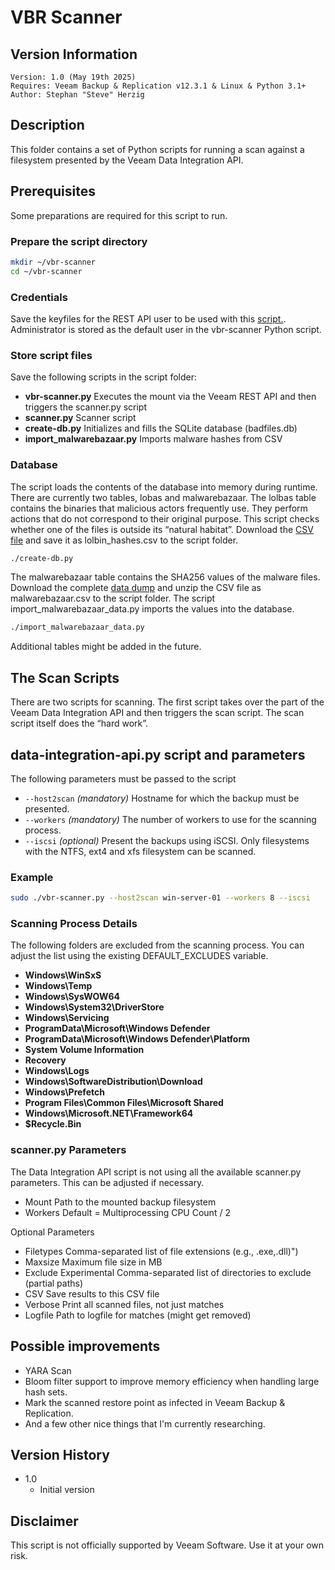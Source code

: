 # VBR Scanner

## Version Information
~~~~
Version: 1.0 (May 19th 2025)
Requires: Veeam Backup & Replication v12.3.1 & Linux & Python 3.1+
Author: Stephan "Steve" Herzig
~~~~
## Description
This folder contains a set of Python scripts for running a scan against a filesystem presented by the Veeam Data Integration API.

## Prerequisites
Some preparations are required for this script to run. 

### Prepare the script directory
```bash
mkdir ~/vbr-scanner
cd ~/vbr-scanner
```
### Credentials
Save the keyfiles for the REST API user to be used with this [script.](https://github.com/yetanothermightytool/python/tree/main/misc/fernet). Administrator is stored as the default user in the vbr-scanner Python script.

### Store script files
Save the following scripts in the script folder:
- **vbr-scanner.py**
  Executes the mount via the Veeam REST API and then triggers the scanner.py script
- **scanner.py**
  Scanner script
- **create-db.py**
  Initializes and fills the SQLite database (badfiles.db)
- **import_malwarebazaar.py**
  Imports malware hashes from CSV

### Database
The script loads the contents of the database into memory during runtime. There are currently two tables, lobas and malwarebazaar. The lolbas table contains the binaries that malicious actors frequently use. They perform actions that do not correspond to their original purpose. This script checks whether one of the files is outside its “natural habitat”. Download the [CSV file](https://lolbas-project.github.io/api/) and save it as lolbin_hashes.csv to the script folder.


```bash
./create-db.py
```

The malwarebazaar table contains the SHA256 values of the malware files. Download the complete [data dump](https://bazaar.abuse.ch/export/#csv) and unzip the CSV file as malwarebazaar.csv to the script folder. The script import_malwarebazaar_data.py imports the values into the database.

```bash
./import_malwarebazaar_data.py
```
Additional tables might be added in the future.

## The Scan Scripts
There are two scripts for scanning. The first script takes over the part of the Veeam Data Integration API and then triggers the scan script. The scan script itself does the “hard work”.

## data-integration-api.py script and parameters
The following parameters must be passed to the script

- `--host2scan`
_(mandatory)_ Hostname for which the backup must be presented.
- `--workers`
_(mandatory)_ The number of workers to use for the scanning process.
- `--iscsi`
_(optional)_ Present the backups using iSCSI. Only filesystems with the NTFS, ext4 and xfs filesystem can be scanned.

### Example
```bash
sudo ./vbr-scanner.py --host2scan win-server-01 --workers 8 --iscsi
```

### Scanning Process Details
The following folders are excluded from the scanning process. You can adjust the list using the existing DEFAULT_EXCLUDES variable.

- **Windows\\WinSxS**
- **Windows\\Temp**
- **Windows\\SysWOW64**
- **Windows\\System32\\DriverStore**
- **Windows\\Servicing**
- **ProgramData\\Microsoft\\Windows Defender**
- **ProgramData\\Microsoft\\Windows Defender\\Platform**
- **System Volume Information**
- **Recovery**
- **Windows\\Logs**
- **Windows\\SoftwareDistribution\\Download**
- **Windows\\Prefetch**
- **Program Files\\Common Files\\Microsoft Shared**
- **Windows\\Microsoft.NET\\Framework64**
- **$Recycle.Bin**

### scanner.py Parameters
The Data Integration API script is not using all the available scanner.py parameters. This can be adjusted if necessary.
- Mount			Path to the mounted backup filesystem
- Workers		Default = Multiprocessing CPU Count / 2

Optional Parameters
- Filetypes		Comma-separated list of file extensions (e.g., .exe,.dll)")
- Maxsize		Maximum file size in MB
- Exclude		Experimental Comma-separated list of directories to exclude (partial paths)
- CSV			Save results to this CSV file
- Verbose		Print all scanned files, not just matches
- Logfile			Path to logfile for matches (might get removed)

## Possible improvements
- YARA Scan
- Bloom filter support to improve memory efficiency when handling large hash sets.
- Mark the scanned restore point as infected in Veeam Backup & Replication.
- And a few other nice things that I'm currently researching.

## Version History
- 1.0
  - Initial version
    
## Disclaimer

This script is not officially supported by Veeam Software. Use it at your own risk.
